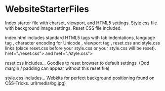 # WebsiteStarterFiles
Index starter file with charset, viewport, and HTML5 settings. Style css file with background image settings. Reset CSS file included.


index.html includes standard HTML5 tags with tab indentations, language tag <html lang="en">, character encoding for Unicode <meta charset="UTF-8">, viewport tag <meta name="viewport" content="width=device-width, initial-scale=1">, reset.css and style.css links (place reset.css before your style.css or your style.css will be reset). href="./reset.css"> and href="./style.css">
  

reset.css includes...
  Goodies to reset browser to default settings. (Odd margin / padding can appear without this reset file)
  
  
style.css includes...
  Webkits for perfect background positioning found on CSS-Tricks. url(media/bg.jpg)
 


